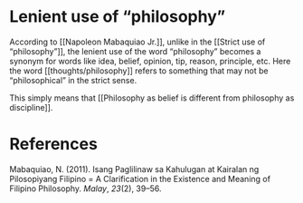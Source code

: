 # Lenient use of “philosophy”

According to [[Napoleon Mabaquiao Jr.]], unlike in the [[Strict use of “philosophy”]], the lenient use of the word “philosophy” becomes a synonym for words like idea, belief, opinion, tip, reason, principle, etc. Here the word [[thoughts/philosophy]] refers to something that may not be “philosophical” in the strict sense.

This simply means that [[Philosophy as belief is different from philosophy as discipline]].

# References

Mabaquiao, N. (2011). Isang Paglilinaw sa Kahulugan at Kairalan ng Pilosopiyang Filipino = A Clarification in the Existence and Meaning of Filipino Philosophy. *Malay*, *23*(2), 39–56.

